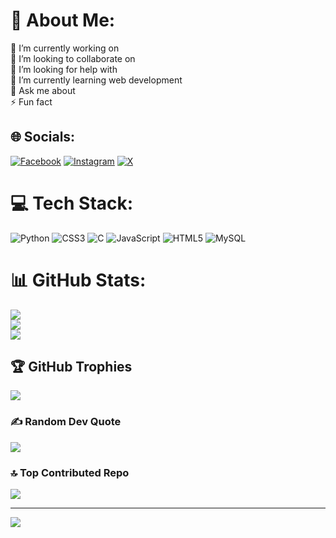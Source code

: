 # 💫 About Me:
🔭 I’m currently working on <br>👯 I’m looking to collaborate on<br>🤝 I’m looking for help with<br>🌱 I’m currently learning web development<br>💬 Ask me about<br>⚡ Fun fact


## 🌐 Socials:
[![Facebook](https://img.shields.io/badge/Facebook-%231877F2.svg?logo=Facebook&logoColor=white)](https://facebook.com/nandhuthanda) [![Instagram](https://img.shields.io/badge/Instagram-%23E4405F.svg?logo=Instagram&logoColor=white)](https://instagram.com/nandhu_x18) [![X](https://img.shields.io/badge/X-black.svg?logo=X&logoColor=white)](https://x.com/nandhu_18x) 

# 💻 Tech Stack:
![Python](https://img.shields.io/badge/python-3670A0?style=flat&logo=python&logoColor=ffdd54) ![CSS3](https://img.shields.io/badge/css3-%231572B6.svg?style=flat&logo=css3&logoColor=white) ![C](https://img.shields.io/badge/c-%2300599C.svg?style=flat&logo=c&logoColor=white) ![JavaScript](https://img.shields.io/badge/javascript-%23323330.svg?style=flat&logo=javascript&logoColor=%23F7DF1E) ![HTML5](https://img.shields.io/badge/html5-%23E34F26.svg?style=flat&logo=html5&logoColor=white) ![MySQL](https://img.shields.io/badge/mysql-4479A1.svg?style=flat&logo=mysql&logoColor=white)
# 📊 GitHub Stats:
![](https://github-readme-stats.vercel.app/api?username=NarendraThanda&theme=dark&hide_border=false&include_all_commits=false&count_private=false)<br/>
![](https://github-readme-streak-stats.herokuapp.com/?user=NarendraThanda&theme=dark&hide_border=false)<br/>
![](https://github-readme-stats.vercel.app/api/top-langs/?username=NarendraThanda&theme=dark&hide_border=false&include_all_commits=false&count_private=false&layout=compact)

## 🏆 GitHub Trophies
![](https://github-profile-trophy.vercel.app/?username=NarendraThanda&theme=radical&no-frame=false&no-bg=true&margin-w=4)

### ✍️ Random Dev Quote
![](https://quotes-github-readme.vercel.app/api?type=horizontal&theme=radical)

### 🔝 Top Contributed Repo
![](https://github-contributor-stats.vercel.app/api?username=NarendraThanda&limit=5&theme=dark&combine_all_yearly_contributions=true)

---
[![](https://visitcount.itsvg.in/api?id=NarendraThanda&icon=1&color=8)](https://visitcount.itsvg.in)

<!-- Proudly created with GPRM ( https://gprm.itsvg.in ) -->
